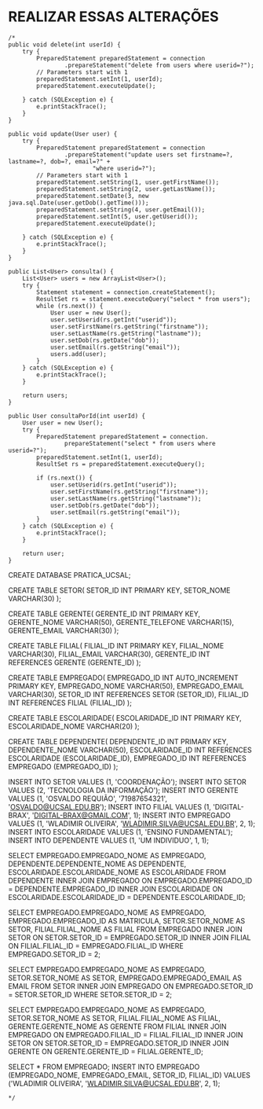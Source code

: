
# REALIZAR ESSAS ALTERAÇÕES

    /*
	public void delete(int userId) {
		try {
			PreparedStatement preparedStatement = connection
					.prepareStatement("delete from users where userid=?");
			// Parameters start with 1
			preparedStatement.setInt(1, userId);
			preparedStatement.executeUpdate();

		} catch (SQLException e) {
			e.printStackTrace();
		}
	}
	
	public void update(User user) {
		try {
			PreparedStatement preparedStatement = connection
					.prepareStatement("update users set firstname=?, lastname=?, dob=?, email=?" +
							"where userid=?");
			// Parameters start with 1
			preparedStatement.setString(1, user.getFirstName());
			preparedStatement.setString(2, user.getLastName());
			preparedStatement.setDate(3, new java.sql.Date(user.getDob().getTime()));
			preparedStatement.setString(4, user.getEmail());
			preparedStatement.setInt(5, user.getUserid());
			preparedStatement.executeUpdate();

		} catch (SQLException e) {
			e.printStackTrace();
		}
	}

	public List<User> consulta() {
		List<User> users = new ArrayList<User>();
		try {
			Statement statement = connection.createStatement();
			ResultSet rs = statement.executeQuery("select * from users");
			while (rs.next()) {
				User user = new User();
				user.setUserid(rs.getInt("userid"));
				user.setFirstName(rs.getString("firstname"));
				user.setLastName(rs.getString("lastname"));
				user.setDob(rs.getDate("dob"));
				user.setEmail(rs.getString("email"));
				users.add(user);
			}
		} catch (SQLException e) {
			e.printStackTrace();
		}

		return users;
	}
	
	public User consultaPorId(int userId) {
		User user = new User();
		try {
			PreparedStatement preparedStatement = connection.
					prepareStatement("select * from users where userid=?");
			preparedStatement.setInt(1, userId);
			ResultSet rs = preparedStatement.executeQuery();
			
			if (rs.next()) {
				user.setUserid(rs.getInt("userid"));
				user.setFirstName(rs.getString("firstname"));
				user.setLastName(rs.getString("lastname"));
				user.setDob(rs.getDate("dob"));
				user.setEmail(rs.getString("email"));
			}
		} catch (SQLException e) {
			e.printStackTrace();
		}

		return user;
	}


CREATE DATABASE PRATICA_UCSAL;

CREATE TABLE SETOR(
	SETOR_ID INT PRIMARY KEY,
    SETOR_NOME VARCHAR(30)
);

CREATE TABLE GERENTE(
	GERENTE_ID INT PRIMARY KEY,
    GERENTE_NOME VARCHAR(50),
    GERENTE_TELEFONE VARCHAR(15),
    GERENTE_EMAIL VARCHAR(30)
);

CREATE TABLE FILIAL(
	FILIAL_ID INT PRIMARY KEY,
    FILIAL_NOME VARCHAR(30),
    FILIAL_EMAIL VARCHAR(30),
    GERENTE_ID INT REFERENCES GERENTE (GERENTE_ID)
);

CREATE TABLE EMPREGADO(
	EMPREGADO_ID INT AUTO_INCREMENT PRIMARY KEY,
    EMPREGADO_NOME VARCHAR(50),
    EMPREGADO_EMAIL VARCHAR(30),
    SETOR_ID INT REFERENCES SETOR (SETOR_ID),
    FILIAL_ID INT REFERENCES FILIAL (FILIAL_ID)
);

CREATE TABLE ESCOLARIDADE(
	ESCOLARIDADE_ID INT PRIMARY KEY,
    ESCOLARIDADE_NOME VARCHAR(20)
);

CREATE TABLE DEPENDENTE(
	DEPENDENTE_ID INT PRIMARY KEY,
    DEPENDENTE_NOME VARCHAR(50),
    ESCOLARIDADE_ID INT REFERENCES ESCOLARIDADE (ESCOLARIDADE_ID),
    EMPREGADO_ID INT REFERENCES EMPREGADO (EMPREGADO_ID)
);


INSERT INTO SETOR VALUES (1, 'COORDENAÇÃO');
INSERT INTO SETOR VALUES (2, 'TECNOLOGIA DA INFORMAÇÃO');
INSERT INTO GERENTE VALUES (1, 'OSVALDO REQUIÃO', '71987654321', 'OSVALDO@UCSAL.EDU.BR');
INSERT INTO FILIAL VALUES (1, 'DIGITAL-BRAX', 'DIGITAL-BRAX@GMAIL.COM', 1);
INSERT INTO EMPREGADO VALUES (1, 'WLADIMIR OLIVEIRA', 'WLADIMIR.SILVA@UCSAL.EDU.BR', 2, 1);
INSERT INTO ESCOLARIDADE VALUES (1, 'ENSINO FUNDAMENTAL');
INSERT INTO DEPENDENTE VALUES (1, 'UM INDIVIDUO', 1, 1);
 
SELECT 
EMPREGADO.EMPREGADO_NOME AS EMPREGADO, 
DEPENDENTE.DEPENDENTE_NOME AS DEPENDENTE,
ESCOLARIDADE.ESCOLARIDADE_NOME AS ESCOLARIDADE
FROM 
DEPENDENTE 
INNER JOIN EMPREGADO ON EMPREGADO.EMPREGADO_ID = DEPENDENTE.EMPREGADO_ID
INNER JOIN ESCOLARIDADE ON ESCOLARIDADE.ESCOLARIDADE_ID = DEPENDENTE.ESCOLARIDADE_ID;
 
SELECT 
EMPREGADO.EMPREGADO_NOME AS EMPREGADO,
EMPREGADO.EMPREGADO_ID AS MATRICULA,
SETOR.SETOR_NOME AS SETOR,
FILIAL.FILIAL_NOME AS FILIAL
FROM 
EMPREGADO
INNER JOIN SETOR ON SETOR.SETOR_ID = EMPREGADO.SETOR_ID 
INNER JOIN FILIAL ON FILIAL.FILIAL_ID = EMPREGADO.FILIAL_ID
WHERE 
EMPREGADO.SETOR_ID = 2;

SELECT 
EMPREGADO.EMPREGADO_NOME AS EMPREGADO,
SETOR.SETOR_NOME AS SETOR,
EMPREGADO.EMPREGADO_EMAIL AS EMAIL
FROM
SETOR
INNER JOIN EMPREGADO ON EMPREGADO.SETOR_ID = SETOR.SETOR_ID 
WHERE 
SETOR.SETOR_ID = 2;

SELECT 
EMPREGADO.EMPREGADO_NOME AS EMPREGADO,
SETOR.SETOR_NOME AS SETOR,
FILIAL.FILIAL_NOME AS FILIAL,
GERENTE.GERENTE_NOME AS GERENTE
FROM
FILIAL
INNER JOIN EMPREGADO ON EMPREGADO.FILIAL_ID = FILIAL.FILIAL_ID
INNER JOIN SETOR ON SETOR.SETOR_ID = EMPREGADO.SETOR_ID
INNER JOIN GERENTE ON GERENTE.GERENTE_ID = FILIAL.GERENTE_ID;


SELECT * FROM EMPREGADO;
INSERT INTO EMPREGADO (EMPREGADO_NOME, EMPREGADO_EMAIL, SETOR_ID, FILIAL_ID) VALUES ('WLADIMIR OLIVEIRA', 'WLADIMIR.SILVA@UCSAL.EDU.BR', 2, 1);

 
    */
